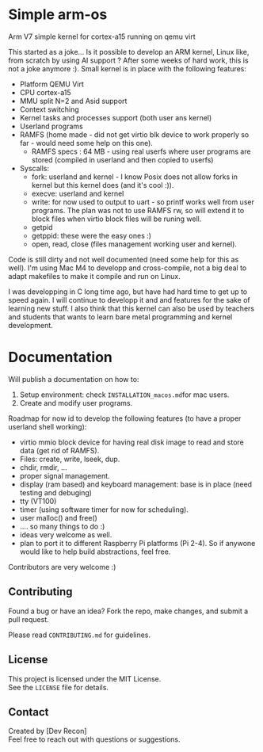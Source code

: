 # Simple arm-os
Arm V7 simple kernel for cortex-a15 running on qemu virt

This started as a joke... Is it possible to develop an ARM kernel, Linux like, from scratch by using AI support ?
After some weeks of hard work, this is not a joke anymore :).
Small kernel is in place with the following features:
  - Platform QEMU Virt
  - CPU cortex-a15
  - MMU split N=2 and Asid support
  - Context switching
  - Kernel tasks and processes support (both user ans kernel)
  - Userland programs
  - RAMFS (home made - did not get virtio blk device to work properly so far - would need some help on this one).
    - RAMFS specs : 64 MB - using real userfs where user programs are stored (compiled in userland and then copied to userfs)
  - Syscalls:
    - fork: userland and kernel - I know Posix does not allow forks in kernel but this kernel does (and it's cool :)).
    - execve: userland and kernel
    - write: for now used to output to uart - so printf works well from user programs. The plan was not to use RAMFS rw, so will extend it to block files when virtio block files will be runing well.
    - getpid
    - getppid: these were the easy ones :)
    - open, read, close (files management working user and kernel).

Code is still dirty and not well documented (need some help for this as well).
I'm using Mac M4 to developp and cross-compile, not a big deal to adapt makefiles to make it compile and run on Linux.

I was developping in C long time ago, but have had hard time to get up to speed again.
I will continue to developp it and and features for the sake of learning new stuff.
I also think that this kernel can also be used by teachers and students that wants to learn bare metal programming and kernel development.

# Documentation

Will publish a documentation on how to:
  1. Setup environment: check `INSTALLATION_macos.md`for mac users.
  1. Create and modify user programs.

Roadmap for now id to develop the following features (to have a proper userland shell working):
  - virtio mmio block device for having real disk image to read and store data (get rid of RAMFS).
  - Files: create, write, lseek, dup.
  - chdir, rmdir, ...
  - proper signal management.
  - display (ram based) and keyboard management: base is in place (need testing and debuging)
  - tty (VT100)
  - timer (using software timer for now for scheduling).
  - user malloc() and free()
  - .... so many things to do :)
  - ideas very welcome as well.
  - plan to port it to different Raspberry Pi platforms (Pi 2-4). So if anywone would like to help build abstractions, feel free.

Contributors are very welcome :)

## Contributing  

Found a bug or have an idea? Fork the repo, make changes, and submit a pull request.  

Please read `CONTRIBUTING.md` for guidelines.  

## License  

This project is licensed under the MIT License.  
See the `LICENSE` file for details.  

## Contact  

Created by [Dev Recon]  
Feel free to reach out with questions or suggestions.  